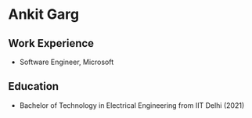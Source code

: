 # Ankit Garg

## Work Experience
* Software Engineer, Microsoft

## Education
* Bachelor of Technology in Electrical Engineering from IIT Delhi (2021)
